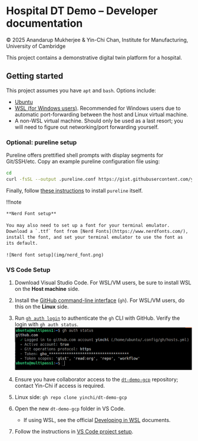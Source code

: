 # Hospital DT Demo &ndash; Developer documentation

&copy; 2025 Anandarup Mukherjee & Yin-Chi Chan, Institute for Manufacturing, University of Cambridge

This project contains a demonstrative digital twin platform for a hospital.

## Getting started

This project assumes you have `apt` and `bash`.  Options include:

- [Ubuntu](https://ubuntu.com/tutorials/install-ubuntu-desktop#1-overview)
- [WSL (for Windows users)](https://learn.microsoft.com/en-us/windows/wsl/install). Recommended for Windows users due to automatic port-forwarding between the host and Linux virtual machine.
- A non-WSL virtual machine.  Should only be used as a last resort; you will need to figure out networking/port forwarding yourself.

### Optional: pureline setup

Pureline offers prettified shell prompts with display segments for Git/SSH/etc.  Copy an example pureline configuration file using:

```bash
cd
curl -fsSL --output .pureline.conf https://gist.githubusercontent.com/yinchi/e1323790da26b30d7420304a108abb0c/raw/800e560fc2d8694fa6d17e8cffea666acf2d4a57/pureline.conf
```

Finally, follow [these instructions](https://github.com/chris-marsh/pureline?tab=readme-ov-file#setup) to install `pureline` itself.

!!!note

    **Nerd Font setup**

    You may also need to set up a font for your terminal emulator.  Download a `.ttf` font from [Nerd Fonts](https://www.nerdfonts.com/), install the font, and set your terminal emulator to use the font as its default.

    ![Nerd font setup](img/nerd_font.png)

### VS Code Setup

1. Download Visual Studio Code.  For WSL/VM users, be sure to install WSL on the **Host machine** side.
2. Install the [GitHub command-line interface](https://cli.github.com/) (`gh`).  For WSL/VM users, do this on the **Linux** side.
3. Run  [`gh auth login`](https://cli.github.com/manual/gh_auth_login) to authenticate the `gh` CLI with GitHub.  Verify the login with `gh auth status`.
  ![gh auth status](img/gh_auth.png)
4. Ensure you have collaborator access to the [`dt-demo-gcp`](https://github.com/yinchi/dt-demo-gcp) repository; contact Yin-Chi if access is required.
5. Linux side: `gh repo clone yinchi/dt-demo-gcp`
6. Open the new `dt-demo-gcp` folder in VS Code.

    - If using WSL, see the official [Developing in WSL](https://code.visualstudio.com/docs/remote/wsl) documents.

7. Follow the instructions in [VS Code project setup](vscode.md).
